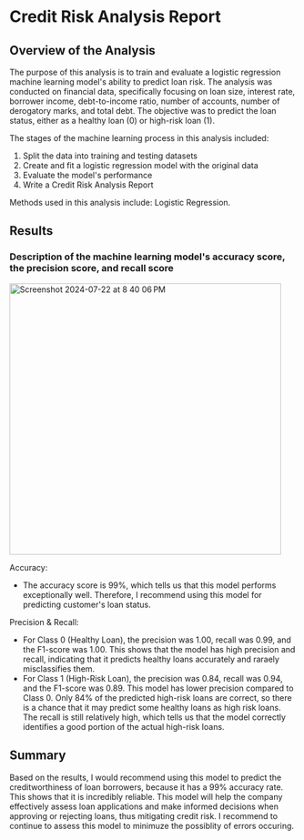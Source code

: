 # Credit Risk Analysis Report

## Overview of the Analysis
The purpose of this analysis is to train and evaluate a logistic regression machine learning model's ability to predict loan risk. The analysis was conducted on financial data, specifically focusing on loan size, interest rate, borrower income, debt-to-income ratio, number of accounts, number of derogatory marks, and total debt. The objective was to predict the loan status, either as a healthy loan (0) or high-risk loan (1).

The stages of the machine learning process in this analysis included: 
1. Split the data into training and testing datasets
2. Create and fit a logistic regression model with the original data
3. Evaluate the model's performance
4. Write a Credit Risk Analysis Report

Methods used in this analysis include: Logistic Regression.

## Results
### Description of the machine learning model's accuracy score, the precision score, and recall score
<img width="477" alt="Screenshot 2024-07-22 at 8 40 06 PM" src="https://github.com/user-attachments/assets/01b5141d-0695-4c7f-b8ac-10d6584a70e2">

Accuracy:
* The accuracy score is 99%, which tells us that this model performs exceptionally well. Therefore, I recommend using this model for predicting customer's loan status.

Precision & Recall:
* For Class 0 (Healthy Loan), the precision was 1.00, recall was 0.99, and the F1-score was 1.00. This shows that the model has high precision and recall, indicating that it predicts healthy loans accurately and raraely misclassifies them.
* For Class 1 (High-Risk Loan), the precision was 0.84, recall was 0.94, and the F1-score was 0.89. This model has lower precision compared to Class 0. Only 84% of the predicted high-risk loans are correct, so there is a chance that it may predict some healthy loans as high risk loans. The recall is still relatively high, which tells us that the model correctly identifies a good portion of the actual high-risk loans.

## Summary
Based on the results, I would recommend using this model to predict the creditworthiness of loan borrowers, because it has a 99% accuracy rate. This shows that it is incredibly reliable. This model will help the company effectively assess loan applications and make informed decisions when approving or rejecting loans, thus mitigating credit risk. I recommend to continue to assess this model to minimuze the possiblity of errors occuring. 
